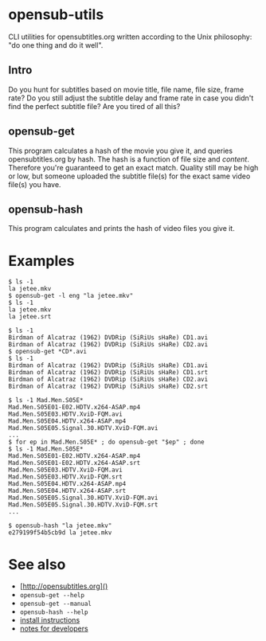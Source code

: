 # opensub-utils

CLI utilities for opensubtitles.org written according to the Unix
philosophy: "do one thing and do it well".

## Intro

Do you hunt for subtitles based on movie title, file name, file size,
frame rate? Do you still adjust the subtitle delay and frame rate in
case you didn't find the perfect subtitle file? Are you tired of all this?

## opensub-get

This program calculates a hash of the movie you give it, and queries
opensubtitles.org by hash. The hash is a function of file size and
_content_. Therefore you're guaranteed to get an exact match.  Quality
still may be high or low, but someone uploaded the subtitle file(s)
for the exact same video file(s) you have.

## opensub-hash

This program calculates and prints the hash of video files you give it.

# Examples

    $ ls -1
    la jetee.mkv
    $ opensub-get -l eng "la jetee.mkv"
    $ ls -1
    la jetee.mkv
    la jetee.srt

    $ ls -1
    Birdman of Alcatraz (1962) DVDRip (SiRiUs sHaRe) CD1.avi
    Birdman of Alcatraz (1962) DVDRip (SiRiUs sHaRe) CD2.avi
    $ opensub-get *CD*.avi
    $ ls -1
    Birdman of Alcatraz (1962) DVDRip (SiRiUs sHaRe) CD1.avi
    Birdman of Alcatraz (1962) DVDRip (SiRiUs sHaRe) CD1.srt
    Birdman of Alcatraz (1962) DVDRip (SiRiUs sHaRe) CD2.avi
    Birdman of Alcatraz (1962) DVDRip (SiRiUs sHaRe) CD2.srt

    $ ls -1 Mad.Men.S05E*
    Mad.Men.S05E01-E02.HDTV.x264-ASAP.mp4
    Mad.Men.S05E03.HDTV.XviD-FQM.avi
    Mad.Men.S05E04.HDTV.x264-ASAP.mp4
    Mad.Men.S05E05.Signal.30.HDTV.XviD-FQM.avi
    ...
    $ for ep in Mad.Men.S05E* ; do opensub-get "$ep" ; done
    $ ls -1 Mad.Men.S05E*
    Mad.Men.S05E01-E02.HDTV.x264-ASAP.mp4
    Mad.Men.S05E01-E02.HDTV.x264-ASAP.srt
    Mad.Men.S05E03.HDTV.XviD-FQM.avi
    Mad.Men.S05E03.HDTV.XviD-FQM.srt
    Mad.Men.S05E04.HDTV.x264-ASAP.mp4
    Mad.Men.S05E04.HDTV.x264-ASAP.srt
    Mad.Men.S05E05.Signal.30.HDTV.XviD-FQM.avi
    Mad.Men.S05E05.Signal.30.HDTV.XviD-FQM.srt
    ...

    $ opensub-hash "la jetee.mkv"
    e279199f54b5cb9d la jetee.mkv

# See also

* [http://opensubtitles.org]()
* `opensub-get --help`
* `opensub-get --manual`
* `opensub-hash --help`
* [install instructions](install.md)
* [notes for developers](developer-notes.md)
